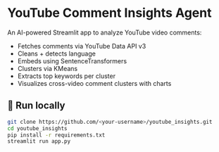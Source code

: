 # YouTube Comment Insights Agent

An AI-powered Streamlit app to analyze YouTube video comments:
- Fetches comments via YouTube Data API v3
- Cleans + detects language
- Embeds using SentenceTransformers
- Clusters via KMeans
- Extracts top keywords per cluster
- Visualizes cross-video comment clusters with charts

## 🚀 Run locally

```bash
git clone https://github.com/<your-username>/youtube_insights.git
cd youtube_insights
pip install -r requirements.txt
streamlit run app.py
